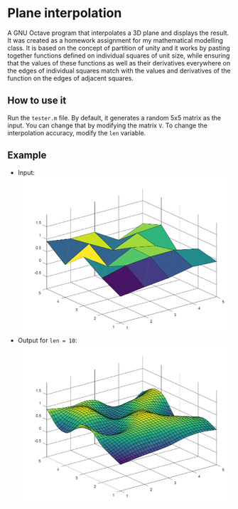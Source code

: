 # Plane interpolation
A GNU Octave program that interpolates a 3D plane and displays the result.  
It was created as a homework assignment for my mathematical modelling class. It is based on the concept of partition of unity and it works by pasting together functions defined on individual squares of unit size, while ensuring that the values of these functions as well as their derivatives everywhere on the edges of individual squares match with the values and derivatives of the function on the edges of adjacent squares.

## How to use it
Run the `tester.m` file. By default, it generates a random 5x5 matrix as the input. You can change that by modifying the matrix `V`. To change the interpolation accuracy, modify the `len` variable.

## Example
* Input:  
![Raw input](img/raw.jpg "Raw input")
* Output for `len = 10`:  
![Interpolated output](img/interpolated.jpg "Interpolated input")
